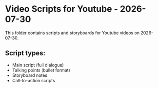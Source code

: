# Video Scripts for Youtube - 2026-07-30

This folder contains scripts and storyboards for Youtube videos on 2026-07-30.

## Script types:
- Main script (full dialogue)
- Talking points (bullet format)
- Storyboard notes
- Call-to-action scripts
